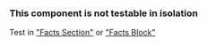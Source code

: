 ### This component is not testable in isolation

Test in ["Facts Section"](/modules/facts_section/facts_section.html) or ["Facts Block"](/modules/facts_block/facts_block.html)
